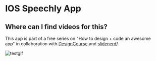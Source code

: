 <h1>IOS Speechly App</h1>
<h2>Where can I find videos for this?</h2>
<p> This app is part of a free series on "How to design + code an awesome app" in collaboration with <a href="http://youtube.com/user/designcourse">DesignCourse</a> and <a href="http://youtube.com/user/slidenerd">slidenerd</a>/</p>

![testgif](https://cloud.githubusercontent.com/assets/5139030/7063558/5e972096-dec5-11e4-988d-e84458ab96c2.gif)
